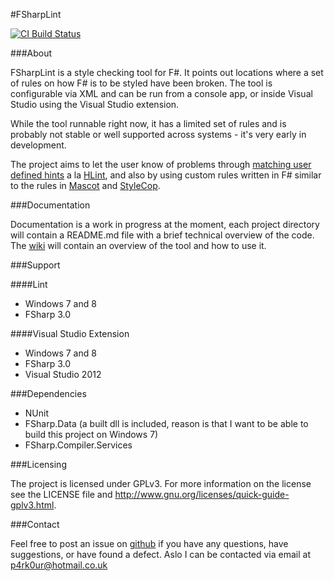 #FSharpLint

[![CI Build Status](https://travis-ci.org/duckmatt/FSharpLint.svg?branch=master "Build Status")](https://travis-ci.org/duckmatt/FSharpLint)

###About

FSharpLint is a style checking tool for F#. It points out locations where a set of rules on how F# is to be styled have been broken.
The tool is configurable via XML and can be run from a console app, or inside Visual Studio using the Visual Studio extension.

While the tool runnable right now, it has a limited set of rules and is probably not stable or well supported across systems - it's very early in development.

The project aims to let the user know of problems through [matching user defined hints](https://github.com/duckmatt/FSharpLint/wiki/Hints) a la [HLint](http://community.haskell.org/~ndm/hlint/), and also by using custom rules written in F# similar to the rules in [Mascot](http://mascot.x9c.fr/manual.html) and [StyleCop](http://stylecop.codeplex.com/).

###Documentation

Documentation is a work in progress at the moment, each project directory will contain a 
README.md file with a brief technical overview of the code. The [wiki](https://github.com/duckmatt/FSharpLint/wiki) 
will contain an overview of the tool and how to use it.

###Support

####Lint

* Windows 7 and 8
* FSharp 3.0

####Visual Studio Extension

* Windows 7 and 8
* FSharp 3.0
* Visual Studio 2012

###Dependencies

* NUnit
* FSharp.Data (a built dll is included, reason is that I want to be able to build this project on Windows 7)
* FSharp.Compiler.Services

###Licensing

The project is licensed under GPLv3. For more information on the license see the LICENSE file and http://www.gnu.org/licenses/quick-guide-gplv3.html.

###Contact

Feel free to post an issue on [github](https://github.com/duckmatt/FSharpLint/issues) if you have any questions, have suggestions, or have found a defect.
Aslo I can be contacted via email at [p4rk0ur@hotmail.co.uk](mailto:p4rk0ur@hotmail.co.uk)
